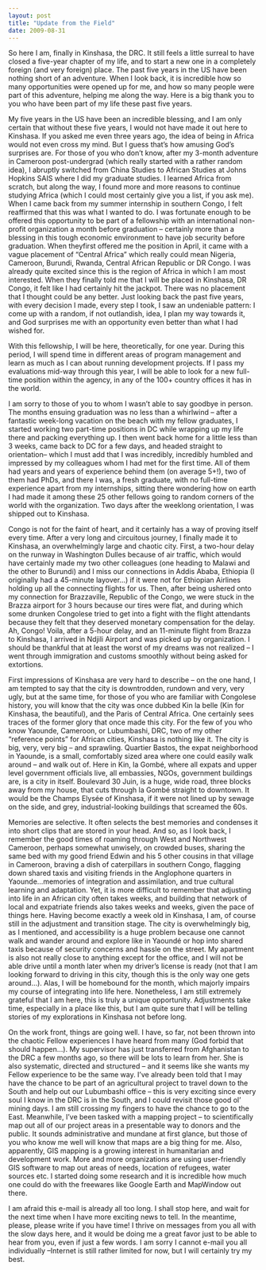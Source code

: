 ```yaml
---
layout: post
title: "Update from the Field"
date: 2009-08-31
---
```

So here I am, finally in Kinshasa, the DRC. It still feels a little surreal to have closed a five-year chapter of my life, and to start a new one in a completely foreign (and very foreign) place. The past five years in the US have been nothing short of an adventure. When I look back, it is incredible how so many opportunities were opened up for me, and how so many people were part of this adventure, helping me along the way. Here is a big thank you to you who have been part of my life these past five years.

My five years in the US have been an incredible blessing, and I am only certain that without these five years, I would not have made it out here to Kinshasa. If you asked me even three years ago, the idea of being in Africa would not even cross my mind. But I guess that’s how amusing God’s surprises are. For those of you who don’t know, after my 3-month adventure in Cameroon post-undergrad (which really started with a rather random idea), I abruptly switched from China Studies to African Studies at Johns Hopkins SAIS where I did my graduate studies. I learned Africa from scratch, but along the way, I found more and more reasons to continue studying Africa (which I could most certainly give you a list, if you ask me). When I came back from my summer internship in southern Congo, I felt reaffirmed that this was what I wanted to do. I was fortunate enough to be offered this opportunity to be part of a fellowship with an international non-profit organization a month before graduation – certainly more than a blessing in this tough economic environment to have job security before graduation. When theyfirst offered me the position in April, it came with a vague placement of “Central Africa” which really could mean Nigeria, Cameroon, Burundi, Rwanda, Central African Republic or DR Congo. I was already quite excited since this is the region of Africa in which I am most interested. When they finally told me that I will be placed in Kinshasa, DR Congo, it felt like I had certainly hit the jackpot. There was no placement that I thought could be any better. Just looking back the past five years, with every decision I made, every step I took, I saw an undeniable pattern: I come up with a random, if not outlandish, idea, I plan my way towards it, and God surprises me with an opportunity even better than what I had wished for.

With this fellowship, I will be here, theoretically, for one year. During this period, I will spend time in different areas of program management and learn as much as I can about running development projects. If I pass my evaluations mid-way through this year, I will be able to look for a new full-time position within the agency, in any of the 100+ country offices it has in the world.

I am sorry to those of you to whom I wasn’t able to say goodbye in person. The months ensuing graduation was no less than a whirlwind – after a fantastic week-long vacation on the beach with my fellow graduates, I started working two part-time positions in DC while wrapping up my life there and packing everything up. I then went back home for a little less than 3 weeks, came back to DC for a few days, and headed straight to orientation– which I must add that I was incredibly, incredibly humbled and impressed by my colleagues whom I had met for the first time. All of them had years and years of experience behind them (on average 5+!), two of them had PhDs, and there I was, a fresh graduate, with no full-time experience apart from my internships, sitting there wondering how on earth I had made it among these 25 other fellows going to random corners of the world with the organization. Two days after the weeklong orientation, I was shipped out to Kinshasa.

Congo is not for the faint of heart, and it certainly has a way of proving itself every time. After a very long and circuitous journey, I finally made it to Kinshasa, an overwhelmingly large and chaotic city. First, a two-hour delay on the runway in Washington Dulles because of air traffic, which would have certainly made my two other colleagues (one heading to Malawi and the other to Burundi) and I miss our connections in Addis Ababa, Ethiopia (I originally had a 45-minute layover…) if it were not for Ethiopian Airlines holding up all the connecting flights for us. Then, after being ushered onto my connection for Brazzaville, Republic of the Congo, we were stuck in the Brazza airport for 3 hours because our tires were flat, and during which some drunken Congolese tried to get into a fight with the flight attendants because they felt that they deserved monetary compensation for the delay. Ah, Congo! Voila, after a 5-hour delay, and an 11-minute flight from Brazza to Kinshasa, I arrived in Ndjili Airport and was picked up by organization. I should be thankful that at least the worst of my dreams was not realized – I went through immigration and customs smoothly without being asked for extortions.

First impressions of Kinshasa are very hard to describe – on the one hand, I am tempted to say that the city is downtrodden, rundown and very, very ugly, but at the same time, for those of you who are familiar with Congolese history, you will know that the city was once dubbed Kin la belle (Kin for Kinshasa, the beautiful), and the Paris of Central Africa. One certainly sees traces of the former glory that once made this city. For the few of you who know Yaounde, Cameroon, or Lubumbashi, DRC, two of my other “reference points” for African cities, Kinshasa is nothing like it. The city is big, very, very big – and sprawling. Quartier Bastos, the expat neighborhood in Yaounde, is a small, comfortably sized area where one could easily walk around – and walk out of. Here in Kin, la Gombé, where all expats and upper level government officials live, all embassies, NGOs, government buildings are, is a city in itself. Boulevard 30 Juin, is a huge, wide road, three blocks away from my house, that cuts through la Gombé straight to downtown. It would be the Champs Elysée of Kinshasa, if it were not lined up by sewage on the side, and grey, industrial-looking buildings that screamed the 60s.

Memories are selective. It often selects the best memories and condenses it into short clips that are stored in your head. And so, as I look back, I remember the good times of roaming through West and Northwest Cameroon, perhaps somewhat unwisely, on crowded buses, sharing the same bed with my good friend Edwin and his 5 other cousins in that village in Cameroon, braving a dish of caterpillars in southern Congo, flagging down shared taxis and visiting friends in the Anglophone quarters in Yaounde…memories of integration and assimilation, and true cultural learning and adaptation. Yet, it is more difficult to remember that adjusting into life in an African city often takes weeks, and building that network of local and expatriate friends also takes weeks and weeks, given the pace of things here. Having become exactly a week old in Kinshasa, I am, of course still in the adjustment and transition stage. The city is overwhelmingly big, as I mentioned, and accessibility is a huge problem because one cannot walk and wander around and explore like in Yaoundé or hop into shared taxis because of security concerns and hassle on the street. My apartment is also not really close to anything except for the office, and I will not be able drive until a month later when my driver’s license is ready (not that I am looking forward to driving in this city, though this is the only way one gets around…). Alas, I will be homebound for the month, which majorly impairs my course of integrating into life here. Nonetheless, I am still extremely grateful that I am here, this is truly a unique opportunity. Adjustments take time, especially in a place like this, but I am quite sure that I will be telling stories of my explorations in Kinshasa not before long.

On the work front, things are going well. I have, so far, not been thrown into the chaotic Fellow experiences I have heard from many (God forbid that should happen…). My supervisor has just transferred from Afghanistan to the DRC a few months ago, so there will be lots to learn from her. She is also systematic, directed and structured – and it seems like she wants my Fellow experience to be the same way. I’ve already been told that I may have the chance to be part of an agricultural project to travel down to the South and help out our Lubumbashi office – this is very exciting since every soul I know in the DRC is in the South, and I could revisit those good ol’ mining days. I am still crossing my fingers to have the chance to go to the East. Meanwhile, I’ve been tasked with a mapping project – to scientifically map out all of our project areas in a presentable way to donors and the public. It sounds administrative and mundane at first glance, but those of you who know me well will know that maps are a big thing for me. Also, apparently, GIS mapping is a growing interest in humanitarian and development work. More and more organizations are using user-friendly GIS software to map out areas of needs, location of refugees, water sources etc. I started doing some research and it is incredible how much one could do with the freewares like Google Earth and MapWindow out there.

I am afraid this e-mail is already all too long. I shall stop here, and wait for the next time when I have more exciting news to tell. In the meantime, please, please write if you have time! I thrive on messages from you all with the slow days here, and it would be doing me a great favor just to be able to hear from you, even if just a few words. I am sorry I cannot e-mail you all individually –Internet is still rather limited for now, but I will certainly try my best.
